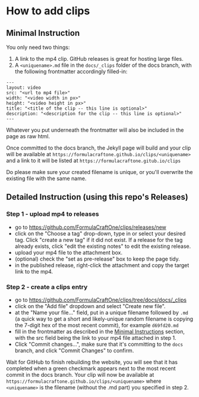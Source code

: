 # How to add clips

## Minimal Instruction

You only need two things:
1. A link to the mp4 clip. GitHub releases is great for hosting large files.
2. A `<uniquename>.md` file in the `docs/_clips` folder of the docs branch, with the following frontmatter accordingly filled-in:

```
---
layout: video
src: "<url to mp4 file>"
width: "<video width in px>"
height: "<video height in px>"
title: "<title of the clip -- this line is optional>"
description: "<description for the clip -- this line is optional>"
---
```

Whatever you put underneath the frontmatter will also be included in the page as raw html.

Once committed to the docs branch, the Jekyll page will build and your clip will be available at `https://formulacraftone.github.io/clips/<uniquename>` and a link to it will be listed at `https://formulacraftone.gitub.io/clips`

Do please make sure your created filename is unique, or you'll overwrite the existing file with the same name.

## Detailed Instruction (using this repo's Releases)

### Step 1 - upload mp4 to releases
- go to https://github.com/FormulaCraftOne/clips/releases/new
- click on the "Choose a tag" drop-down, type in or select your desired tag. Click "create a new tag" if it did not exist. If a release for the tag already exists, click "edit the existing notes" to edit the existing release.
- upload your mp4 file to the attachment box.
- (optional) check the "set as pre-release" box to keep the page tidy.
- in the published release, right-click the attachment and copy the target link to the mp4.

### Step 2 - create a clips entry
- go to https://github.com/FormulaCraftOne/clips/tree/docs/docs/_clips
- click on the "Add file" dropdown and select "Create new file".
- at the "Name your file..." field, put in a unique filename followed by `.md` (a quick way to get a short and likely-unique random filename is copying the 7-digit hex of the most recent commit), for example `d69fd20.md`
- fill in the frontmatter as described in the [Minimal Instructions](#minimal-instructions) section, with the src field being the link to your mp4 file attached in step 1.
- Click "Commit changes...", make sure that it's committing to the `docs` branch, and click "Commit Changes" to confirm.

Wait for GitHub to finish rebuilding the website, you will see that it has completed when a green checkmark appears next to the most recent commit in the docs branch. Your clip will now be available at `https://formulacraftone.github.io/clips/<uniquename>` where `<uniquename>` is the filename (without the .md part) you specified in step 2.
